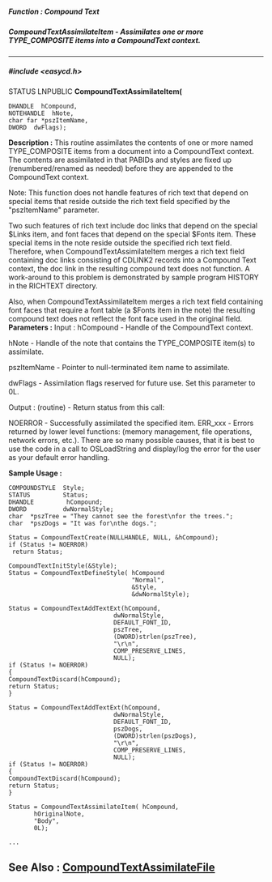##### Function : Compound Text
##### CompoundTextAssimilateItem - Assimilates one or more TYPE_COMPOSITE items into a CompoundText context.
---
##### #include <easycd.h>
STATUS LNPUBLIC **CompoundTextAssimilateItem(**

	DHANDLE  hCompound,
	NOTEHANDLE  hNote,
	char far *pszItemName,
	DWORD  dwFlags);
**Description :**
This routine assimilates the contents of one or more named TYPE_COMPOSITE items 
from a document into a CompoundText context.  The contents are assimilated in 
that PABIDs and styles are fixed up (renumbered/renamed as needed) before they 
are appended to the CompoundText context.

Note: This function does not handle features of rich text that depend on 
special items that reside outside the rich text field specified by the 
"pszItemName" parameter.

Two such features of rich text include doc links that depend on the special 
$Links item, and font faces that depend on the special $Fonts item. These 
special items in the note reside outside the specified rich text field.  
Therefore, when CompoundTextAssimilateItem merges a rich text field containing 
doc links consisting of CDLINK2 records into a Compound Text context, the doc 
link in the resulting compound text does not function. A work-around to this 
problem is demonstrated by sample program HISTORY in the RICHTEXT directory. 

Also, when CompoundTextAssimilateItem merges a rich text field containing font 
faces that require a font table (a $Fonts item in the note)  the resulting 
compound text does not reflect the font face used in the original field.
**Parameters :**
Input :
hCompound  -  Handle of the CompoundText context.

hNote  -  Handle of the note that contains the TYPE_COMPOSITE item(s) to assimilate.

pszItemName  -  Pointer to null-terminated item name to assimilate.

dwFlags  -   Assimilation flags reserved for future use.  Set this parameter to 0L.

Output :
(routine)  -   Return status from this call: 

NOERROR - Successfully assimilated the specified item.
ERR_xxx - Errors returned by lower level functions: (memory management, file operations, network errors, etc.).  There are so many possible causes, that it is best to use the code in a call to OSLoadString and display/log the error for the user as your default error handling.


**Sample Usage :**
```
COMPOUNDSTYLE  Style;
STATUS         Status;
DHANDLE         hCompound;
DWORD          dwNormalStyle;
char  *pszTree = "They cannot see the forest\nfor the trees.";
char  *pszDogs = "It was for\nthe dogs.";

Status = CompoundTextCreate(NULLHANDLE, NULL, &hCompound);
if (Status != NOERROR)
 return Status;

CompoundTextInitStyle(&Style);
Status = CompoundTextDefineStyle( hCompound
                                  "Normal",
                                  &Style,
                                  &dwNormalStyle);
                                   
Status = CompoundTextAddTextExt(hCompound,
                             dwNormalStyle,
                             DEFAULT_FONT_ID,
                             pszTree,
                             (DWORD)strlen(pszTree),
                             "\r\n",
                             COMP_PRESERVE_LINES,
                             NULL);
if (Status != NOERROR)
{
CompoundTextDiscard(hCompound);
return Status;
}

Status = CompoundTextAddTextExt(hCompound,
                             dwNormalStyle,
                             DEFAULT_FONT_ID,
                             pszDogs,
                             (DWORD)strlen(pszDogs),
                             "\r\n",
                             COMP_PRESERVE_LINES,
                             NULL);
if (Status != NOERROR)
{
CompoundTextDiscard(hCompound);
return Status;
}

Status = CompoundTextAssimilateItem( hCompound,
       hOriginalNote,
       "Body",
       0L);

...

```
**See Also :**
[CompoundTextAssimilateFile](D:/md_files/CompoundTextAssimilateFile.md)
---
